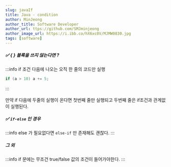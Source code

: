 ```yaml
---
slug: javaIf
title: Java - condition
author: MinJeong
author_title: Software Developer
author_url: ttps://github.com/SMJminjeong
author_image_url: https://i.ibb.co/hX6xc0V/MJMW0830.jpg
tags: [software]
---
```


##### ✅ {  } 블록을 쓰지 않는다면 ? 
:::info
if 조건 다음에 나오는 오직 한 줄의 코드만 실행

```java
if (a > 10) a += 5;
```
:::  
<br/>
만약 if 다음에 두줄의 실행이 온다면 첫번째 줄만 실행되고 두번째 줄은 if조건과 관계없이 실행된다.

##### ✅ `if-else` 인 경우
:::info
else 가 필요없다면 `else-if` 만 존재해도 괜찮다.
:::
<br/>

##### 그 외
:::info
if 문에는 무조건 true/false 값의 조건이 들어가야한다.
:::